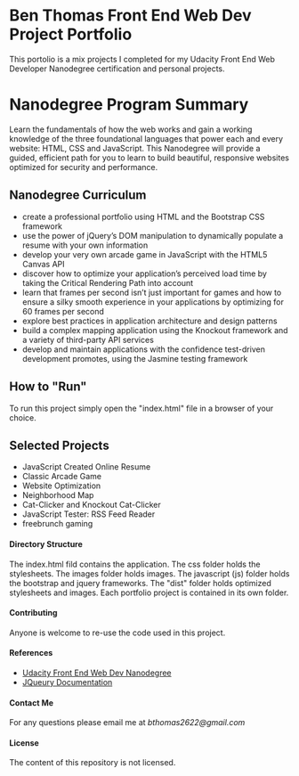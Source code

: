 Ben Thomas Front End Web Dev Project Portfolio
===============================

This portolio is a mix projects I completed for my Udacity Front End Web Developer Nanodegree certification and personal projects.

# **Nanodegree Program Summary**

Learn the fundamentals of how the web works and gain a working knowledge of the three foundational languages that power each and every website: HTML, CSS and JavaScript. This Nanodegree will provide a guided, efficient path for you to learn to build beautiful, responsive websites optimized for security and performance.  

## Nanodegree Curriculum 

* create a professional portfolio using HTML and the Bootstrap CSS framework
* use the power of jQuery’s DOM manipulation to dynamically populate a resume with your own information
* develop your very own arcade game in JavaScript with the HTML5 Canvas API
* discover how to optimize your application’s perceived load time by taking the Critical Rendering Path into account
* learn that frames per second isn’t just important for games and how to ensure a silky smooth experience in your applications by optimizing for 60 frames per second
* explore best practices in application architecture and design patterns
* build a complex mapping application using the Knockout framework and a variety of third-party API services
* develop and maintain applications with the confidence test-driven development promotes, using the Jasmine testing framework

## How to "Run"

To run this project simply open the "index.html" file in a browser of your choice.

## Selected Projects

* JavaScript Created Online Resume
* Classic Arcade Game
* Website Optimization
* Neighborhood Map
* Cat-Clicker and Knockout Cat-Clicker
* JavaScript Tester: RSS Feed Reader
* freebrunch gaming

#### Directory Structure

The index.html fild contains the application. The css folder holds the stylesheets. The images folder holds images. The javascript (js) folder holds the bootstrap and jquery frameworks. The "dist" folder holds optimized stylesheets and images. Each portfolio project is contained in its own folder. 

#### Contributing

Anyone is welcome to re-use the code used in this project.

#### References

* [Udacity Front End Web Dev Nanodegree](https://www.udacity.com/course/front-end-web-developer-nanodegree--nd001)
* [JQueury Documentation](https://api.jquery.com/)

#### Contact Me

For any questions please email me at _bthomas2622@gmail.com_

#### License

The content of this repository is not licensed. 